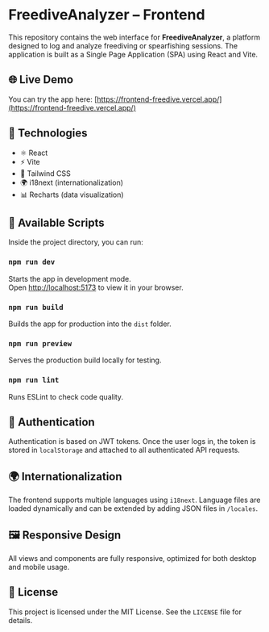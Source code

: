 # FreediveAnalyzer – Frontend

This repository contains the web interface for **FreediveAnalyzer**, a platform designed to log and analyze freediving or spearfishing sessions. The application is built as a Single Page Application (SPA) using React and Vite.

## 🌐 Live Demo

You can try the app here: [https://frontend-freedive.vercel.app/](https://frontend-freedive.vercel.app/)

## 🚀 Technologies

- ⚛️ React  
- ⚡ Vite  
- 💅 Tailwind CSS  
- 🌍 i18next (internationalization)  
- 📊 Recharts (data visualization)

## 🧪 Available Scripts

Inside the project directory, you can run:

### `npm run dev`

Starts the app in development mode.  
Open [http://localhost:5173](http://localhost:5173) to view it in your browser.

### `npm run build`

Builds the app for production into the `dist` folder.

### `npm run preview`

Serves the production build locally for testing.

### `npm run lint`

Runs ESLint to check code quality.

## 🔐 Authentication

Authentication is based on JWT tokens. Once the user logs in, the token is stored in `localStorage` and attached to all authenticated API requests.

## 🌍 Internationalization

The frontend supports multiple languages using `i18next`. Language files are loaded dynamically and can be extended by adding JSON files in `/locales`.

## 🖼 Responsive Design

All views and components are fully responsive, optimized for both desktop and mobile usage.

## 📄 License

This project is licensed under the MIT License. See the `LICENSE` file for details.

